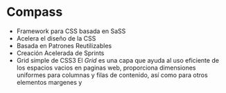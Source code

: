 # Compass

* Framework para CSS basada en SaSS
* Acelera el diseño de la CSS
* Basada en Patrones Reutilizables
* Creación Acelerada de Sprints
* Grid simple de CSS3
El *Grid* es una capa que ayuda al uso eficiente de los espacios vacios en paginas web, proporciona dimensiones uniformes para columnas y filas de contenido, así como para otros elementos margenes y 
